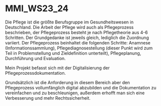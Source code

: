# MMI_WS23_24

Die Pflege ist die größte Berufsgruppe im Gesundheitswesen in Deutschland. Die Arbeit der Pflege wird auch als Pflegeprozess beschrieben, der Pflegeprozess besteht je nach Pflegetheorie aus 4-6 Schritten. Der Grundgedanke ist jeweils gleich, lediglich die Zuordnung variiert. Der Pflegeprozess beinhaltet die folgenden Schritte: Anamnese (Informationssammlung), Pflegediagnosestellung (dieser Punkt wird zum Teil in Problemstellung und Zieldefinition unterteilt), Pflegeplanung, Durchführung und Evaluation.

Mein Projekt befasst sich mit der Digitalisierung der Pflegeprozessdokumentation.

Grundsätzlich ist die Anforderung in diesem Bereich aber den Pflegeprozess vollumfänglich digital abzubilden und die Dokumentation zu vereinfachen und zu beschleunigen, außerdem erhofft man sich eine Verbesserung und mehr Rechtssicherheit. 